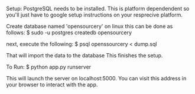 Setup:
PostgreSQL needs to be installed. This is platform dependendent so you'll just have to
google setup instructions on your resprecive platform.

Create database named 'opensourcery' on linux this can be done as follows:
$ sudo -u postgres createdb opensourcery

next, execute the following:
$ psql openssourcery < dump.sql

That will import the data to the database
This finishes the setup.
 
To Run:
$ python app.py runserver

This will launch the server on localhost:5000. You can visit this address in your browser to interact with the app.
